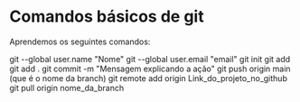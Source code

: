 # Comandos básicos de git


Aprendemos os seguintes comandos:

git --global user.name "Nome"
git --global user.email "email"
git init
git add 
git add .
git commit -m "Mensagem explicando a ação"
git push origin main (que é o nome da branch)
git remote add origin Link_do_projeto_no_github
git pull origin nome_da_branch

